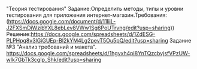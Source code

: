 "Теория тестирования"
Задание:Определить методы, типы и уровни тестирования для приложения интернет-магазин.Требования: (https://docs.google.com/document/d/11liiL-J2FXSmDiWzibYXL8ebLev8VWw1Sg6PoUTrvng/edit?usp=sharing))
Решение:https://docs.google.com/spreadsheets/d/1ZdESG-PLPHpq8v3lGiGUEp-BI2kYM4Lg2pevT5Ou5pQ/edit?usp=sharing
Задание №3 "Анализ требований и макета". https://docs.google.com/spreadsheets/d/1hgvxh4pl8YnTQzcbvjsfVPzUW-wIk7GbTk3cgIp_Shk/edit?usp=sharing 
